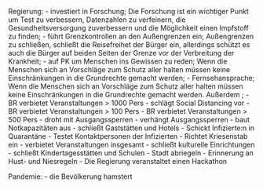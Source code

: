 Regierung: 
    - investiert in Forschung; Die Forschung ist ein wichtiger Punkt um Test zu verbessern, Datenzahlen zu verfeinern, die Gesundheitsversorgung zuverbessern und die Möglichkeit einen Impfstoff zu finden; 
    - führt Grenzkontrollen an den Außengrenzen ein; Außengrenzen zu schließen, schließt die Reisefreihet der Bürger ein, allerdings schützt es auch die Bürger auf beiden Seiten der Grenze vor der Verbreitung der Krankheit;
    - auf PK um Menschen ins Gewissen zu reden; Wenn die Menschen sich an Vorschläge zum Schutz aller halten müssen keine Einschränkungen in die Grundrechte gemacht werden; 
    - Fernsehansprache; Wenn die Menschen sich an Vorschläge zum Schutz aller halten müssen keine Einschränkungen in die Grundrechte gemacht werden. Außerdem ; 
    - BR verbietet Veranstaltungen > 1000 Pers
    - schlägt Social Distancing vor
    - BR verbietet Veranstaltungen > 100 Pers
    - BR verbietet Veranstaltungen > 500 Pers
    - droht mit Ausgangssperren
    - verhängt Ausgangssperren
    - baut Notkapazitäten aus
    - schließt Gaststätten und Hotels
    - Schickt Infizierte:n in Quarantäne
    - Testet Kontaktpersonen der Infizierten
    - Richtet Kriesenstab ein
    - verbietet Veranstaltungen insgesamt
    - schließt kulturelle Einrichtungen
    - schließt Kindertagesstätten und Schulen
    - Stadt abriegeln
    - Erinnerung an Hust- und Niesregeln
    - Die Regierung veranstaltet einen Hackathon
    
Pandemie:
    - die Bevölkerung hamstert
